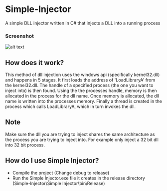 # Simple-Injector
A simple DLL injector written in C# that injects a DLL into a running process

### Screenshot
![alt text](https://i.imgur.com/7pPS763.png)

## How does it work?
This method of dll injection uses the windows api (specifically kernel32.dll) and happens in 5 stages. It first loads the address of 'LoadLibraryA' from the kernel32.dll. The handle of a specified process (the one you want to inject into) is then found. Using the the processes handle, memory is then allocated in the process for the dll name. Once memory is allocated, the dll name is written into the processes memory. Finally a thread is created in the process which calls LoadLibraryA, which in turn invokes the dll.

## Note
Make sure the dll you are trying to inject shares the same architecture as the process you are trying to inject into. For example only inject a 32 bit dll into 32 bit process. 

## How do I use Simple Injector?
* Compile the project (Change debug to release)
* Run the Simple Injector.exe file it creates in the release directory (Simple-Injector\Simple Injector\bin\Release)
